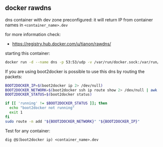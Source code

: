 docker rawdns
-------------
dns container with  dev zone preconfigured: it will return IP from container names in ```<container_name>.dev```

for more information check:
- https://registry.hub.docker.com/u/tianon/rawdns/

starting this container:
```bash
docker run -d --name dns -p 53:53/udp -v /var/run/docker.sock:/var/run/docker.sock jacoelho/rawdns
```

If you are using boot2docker is possible to use this dns by routing the packets:
```bash
BOOT2DOCKER_IP=$(boot2docker ip 2> /dev/null)
BOOT2DOCKER_NETWORK=$(boot2docker ssh ip route show 2> /dev/null | awk '/docker0/{print $1}')
BOOT2DOCKER_STATUS=$(boot2docker status)

if [[ 'running' != $BOOT2DOCKER_STATUS ]]; then
  echo "boot2docker not running"
  exit 1
fi
sudo route -n add "${BOOT2DOCKER_NETWORK}" "${BOOT2DOCKER_IP}"
```

Test for any container:
```shell
dig @$(boot2docker ip) <container_name>.dev


